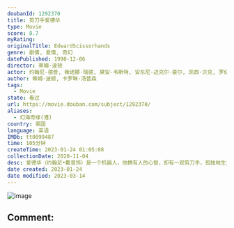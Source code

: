 ```yaml
---
doubanId: 1292370
title: 剪刀手爱德华
type: Movie
score: 8.7
myRating: 
originalTitle: EdwardScissorhands
genre: 剧情, 爱情, 奇幻
datePublished: 1990-12-06
director: 蒂姆·波顿
actor: 约翰尼·德普, 薇诺娜·瑞德, 黛安·韦斯特, 安东尼·迈克尔·豪尔, 凯西·贝克, 罗伯特·奥利维里, 康查塔·费雷尔, 卡罗琳·阿隆, 迪克·安东尼·威廉姆斯, 澳澜·琼斯, 文森特·普莱斯, 艾伦·阿金, 苏珊·布洛马特, 约翰·戴维森, 布莱恩·拉肯, undefined, undefined, undefined, 阿隆·鲁斯汀, 阿兰·弗吉, 史蒂文·布里尔, undefined, 马克·麦考利, 唐娜·派洛尼, undefined, undefined, undefined, 尼克·卡特, 布雷特·赖斯
author: 蒂姆·波顿, 卡罗琳·汤普森
tags:
  - Movie
state: 看过
url: https://movie.douban.com/subject/1292370/
aliases:
  - 幻海奇缘(港)
country: 美国
language: 英语
IMDb: tt0099487
time: 105分钟
createTime: 2023-01-24 01:05:08
collectionDate: 2020-11-04
desc: 爱德华（约翰尼•戴普饰）是一个机器人，他拥有人的心智，却有一双剪刀手，孤独地生活在古堡里，闯入古堡的化妆品推销员佩格把他带回家，让他走进了人类的世界。单纯的爱德华爱上了佩格的女儿金（薇诺娜•瑞德饰...
date created: 2023-01-24
date modified: 2023-03-14
---
```


![image](p480956937.jpg)

Comment:
---
